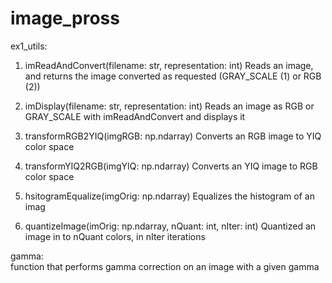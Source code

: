 # image_pross

ex1_utils:
1. imReadAndConvert(filename: str, representation: int)
   Reads an image, and returns the image converted as requested (GRAY_SCALE (1) or RGB (2))
   
2. imDisplay(filename: str, representation: int)
    Reads an image as RGB or GRAY_SCALE with imReadAndConvert and displays it
    
3. transformRGB2YIQ(imgRGB: np.ndarray)
    Converts an RGB image to YIQ color space
    
4. transformYIQ2RGB(imgYIQ: np.ndarray)
   Converts an YIQ image to RGB color space
   
5. hsitogramEqualize(imgOrig: np.ndarray)
    Equalizes the histogram of an imag
    
6. quantizeImage(imOrig: np.ndarray, nQuant: int, nIter: int)
    Quantized an image in to nQuant colors, in nIter iterations
    
    
gamma:    
function that performs gamma correction on an image with a given gamma

